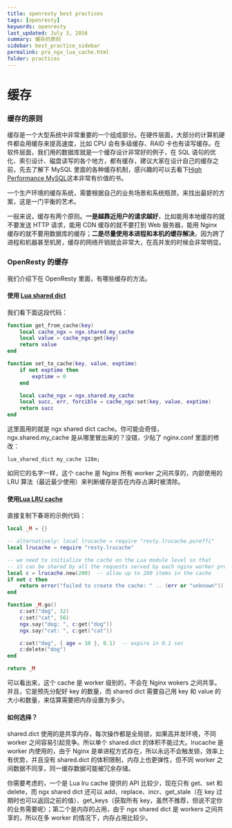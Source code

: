```yaml
---
title: openresty best practices
tags: [openresty]
keywords: openresty
last_updated: July 3, 2016
summary: 缓存的原则
sidebar: best_practice_sidebar
permalink: pra_ngx_lua_cache.html
folder: practices
---
```

# 缓存

### 缓存的原则

缓存是一个大型系统中非常重要的一个组成部分。在硬件层面，大部分的计算机硬件都会用缓存来提高速度，比如 CPU 会有多级缓存、RAID 卡也有读写缓存。在软件层面，我们用的数据库就是一个缓存设计非常好的例子，在 SQL 语句的优化、索引设计、磁盘读写的各个地方，都有缓存，建议大家在设计自己的缓存之前，先去了解下 MySQL 里面的各种缓存机制，感兴趣的可以去看下[High Performance MySQL](http://www.highperfmysql.com/)这本非常有价值的书。

一个生产环境的缓存系统，需要根据自己的业务场景和系统瓶颈，来找出最好的方案，这是一门平衡的艺术。

一般来说，缓存有两个原则。**一是越靠近用户的请求越好**，比如能用本地缓存的就不要发送 HTTP 请求，能用 CDN 缓存的就不要打到 Web 服务器，能用 Nginx 缓存的就不要用数据库的缓存；**二是尽量使用本进程和本机的缓存解决**，因为跨了进程和机器甚至机房，缓存的网络开销就会非常大，在高并发的时候会非常明显。

### OpenResty 的缓存

我们介绍下在 OpenResty 里面，有哪些缓存的方法。

#### 使用 [Lua shared dict](https://github.com/openresty/lua-nginx-module#ngxshareddict)

我们看下面这段代码：

```lua
function get_from_cache(key)
    local cache_ngx = ngx.shared.my_cache
    local value = cache_ngx:get(key)
    return value
end

function set_to_cache(key, value, exptime)
    if not exptime then
        exptime = 0
    end

    local cache_ngx = ngx.shared.my_cache
    local succ, err, forcible = cache_ngx:set(key, value, exptime)
    return succ
end
```

这里面用的就是 ngx shared dict cache。你可能会奇怪，ngx.shared.my_cache 是从哪里冒出来的？没错，少贴了 nginx.conf 里面的修改：

```
lua_shared_dict my_cache 128m;
```


如同它的名字一样，这个 cache 是 Nginx 所有 worker 之间共享的，内部使用的 LRU 算法（最近最少使用）来判断缓存是否在内存占满时被清除。

#### 使用[Lua LRU cache](https://github.com/openresty/lua-resty-lrucache)

直接复制下春哥的示例代码：

```lua
local _M = {}

-- alternatively: local lrucache = require "resty.lrucache.pureffi"
local lrucache = require "resty.lrucache"

-- we need to initialize the cache on the Lua module level so that
-- it can be shared by all the requests served by each nginx worker process:
local c = lrucache.new(200)  -- allow up to 200 items in the cache
if not c then
    return error("failed to create the cache: " .. (err or "unknown"))
end

function _M.go()
    c:set("dog", 32)
    c:set("cat", 56)
    ngx.say("dog: ", c:get("dog"))
    ngx.say("cat: ", c:get("cat"))

    c:set("dog", { age = 10 }, 0.1)  -- expire in 0.1 sec
    c:delete("dog")
end

return _M
```

可以看出来，这个 cache 是 worker 级别的，不会在 Nginx wokers 之间共享。并且，它是预先分配好 key 的数量，而 shared dict 需要自己用 key 和 value 的大小和数量，来估算需要把内存设置为多少。

#### 如何选择？

shared.dict 使用的是共享内存，每次操作都是全局锁，如果高并发环境，不同 worker 之间容易引起竞争。所以单个 shared.dict 的体积不能过大。lrucache 是 worker 内使用的，由于 Nginx 是单进程方式存在，所以永远不会触发锁，效率上有优势，并且没有 shared.dict 的体积限制，内存上也更弹性，但不同 worker 之间数据不同享，同一缓存数据可能被冗余存储。

你需要考虑的，一个是 Lua lru cache 提供的 API 比较少，现在只有 get、set 和 delete，而 ngx shared dict 还可以 add、replace、incr、get_stale（在 key 过期时也可以返回之前的值）、get_keys（获取所有 key，虽然不推荐，但说不定你的业务需要呢）；第二个是内存的占用，由于 ngx shared dict 是 workers 之间共享的，所以在多 worker 的情况下，内存占用比较少。
